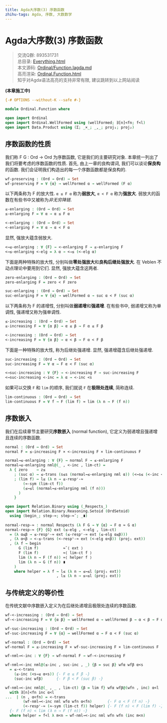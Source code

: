 ```yaml
---
title: Agda大序数(3) 序数函数
zhihu-tags: Agda, 序数, 大数数学
---
```


# Agda大序数(3) 序数函数

> 交流Q群: 893531731  
> 总目录: [Everything.html](https://choukh.github.io/agda-lvo/Everything.html)  
> 本文源码: [Ordinal/Function.lagda.md](https://github.com/choukh/agda-lvo/blob/main/src/Ordinal/Function.lagda.md)  
> 高亮渲染: [Ordinal.Function.html](https://choukh.github.io/agda-lvo/Ordinal.Function.html)  
> 知乎对Agda语法高亮的支持非常有限, 建议跳转到以上网站阅读  

**(本章施工中)**

```agda
{-# OPTIONS --without-K --safe #-}

module Ordinal.Function where

open import Ordinal
open import Ordinal.WellFormed using (wellFormed; ∃[n]<fn; f<l)
open import Data.Product using (Σ; _×_; _,_; proj₁; proj₂)
```

## 序数函数的性质

我们称 F G : Ord → Ord 为序数函数, 它是我们的主要研究对象. 本章统一列出了我们将要考虑的序数函数的性质. 首先, 由上一章的良构谓词, 我们可以谈论**保良构**的函数. 我们会证明我们构造出的每一个序数函数都是保良构的.

```agda
wf-preserving : (Ord → Ord) → Set
wf-preserving F = ∀ {α} → wellFormed α → wellFormed (F α)
```

以下两条称为 F 的放大性. `α ≤ F α` 称为**弱放大**, `α < F α` 称为**强放大**. 弱放大的函数在有些书中又被称为*非无穷降链*.

```agda
≤-enlarging : (Ord → Ord) → Set
≤-enlarging F = ∀ α → α ≤ F α

<-enlarging : (Ord → Ord) → Set
<-enlarging F = ∀ α → α < F α
```

显然, 强放大蕴含弱放大.

```agda
<→≤-enlarging : ∀ {F} → <-enlarging F → ≤-enlarging F
<→≤-enlarging <-elg = λ α → <⇒≤ (<-elg α)
```

下面是两种特殊的放大性, 分别叫做**零处强放大**和**良构后继处强放大**. 在 Veblen 不动点理论中要用到它们. 显然, 强放大蕴含这两者.

```agda
zero-enlarging : (Ord → Ord) → Set
zero-enlarging F = zero < F zero

suc-enlarging : (Ord → Ord) → Set
suc-enlarging F = ∀ {α} → wellFormed α → suc α < F (suc α)
```

以下两条称为 F 的递增性, 分别叫做**弱递增**和**强递增**. 在有些书中, 弱递增又称为单调性, 强递增又称为强单调性.

```agda
≤-increasing : (Ord → Ord) → Set
≤-increasing F = ∀ {α β} → α ≤ β → F α ≤ F β

<-increasing : (Ord → Ord) → Set
<-increasing F = ∀ {α β} → α < β → F α < F β
```

下面是一种特殊的放大性, 称为后继处强递增. 显然, 强递增蕴含后继处强递增.

```agda
suc-increasing : (Ord → Ord) → Set
suc-increasing F = ∀ α → F α < F (suc α)

<→suc-increasing : ∀ {F} → <-increasing F → suc-increasing F
<→suc-increasing <-inc = λ α → <-inc <s
```

如果可以交换 `F` 和 `lim` 的顺序, 我们就说 `F` 在**极限处连续**, 简称连续.

```agda
lim-continuous : (Ord → Ord) → Set
lim-continuous F = ∀ f → F (lim f) ≈ lim (λ n → F (f n))
```

## 序数嵌入

我们在后续章节主要研究**序数嵌入** (normal function), 它定义为弱递增且强递增且连续的序数函数.

```agda
normal : (Ord → Ord) → Set
normal F = ≤-increasing F × <-increasing F × lim-continuous F
```

```agda
normal→≤-enlarging : ∀ {F} → normal F → ≤-enlarging F
normal→≤-enlarging nml@(_ , <-inc , lim-ct) =
  λ { zero    → z≤
    ; (suc α) → ≤-trans (s≤s (normal→≤-enlarging nml α)) (<→s≤ (<-inc <s))
    ; (lim f) → l≤ (λ n → ≤-respʳ-≈
        (≈-sym (lim-ct f))
        (≤→≤l (normal→≤-enlarging nml (f n)))
      )
    }
```

```agda
open import Relation.Binary using (_Respects_)
open import Relation.Binary.Reasoning.Setoid (OrdSetoid)
  using (begin_; step-≈; step-≈˘; _∎)
  
normal-resp-≈ : normal Respects (λ F G → ∀ {α} → F α ≈ G α)
normal-resp-≈ {F} {G} ext (≤-elg , <-elg , lim-ct)
  = (λ α≤β → ≤-respˡ-≈ ext (≤-respʳ-≈ ext (≤-elg α≤β)))
  , (λ α<β → <-≤-trans (<-respˡ-≈ ext (<-elg α<β)) (proj₁ ext))
  , (λ f → begin
      G (lim f)           ≈˘⟨ ext ⟩
      F (lim f)           ≈⟨ lim-ct f ⟩
      lim (λ n → F (f n)) ≈⟨ helper f ⟩
      lim (λ n → G (f n)) ∎
    )
    where helper = λ f → l≤ (λ n → ≤→≤l (proj₁ ext))
                       , l≤ (λ n → ≤→≤l (proj₂ ext))
```

## 与传统定义的等价性

在传统文献中序数嵌入定义为在后继处递增且极限处连续的序数函数.

```agda
wf-<-increasing : (Ord → Ord) → Set
wf-<-increasing F = ∀ {α β} → wellFormed α → wellFormed β → α < β → F α < F β
```

```agda
wf-suc-increasing : (Ord → Ord) → Set
wf-suc-increasing F = ∀ {α} → wellFormed α → F α < F (suc α)
```

```agda
wf-normal : (Ord → Ord) → Set
wf-normal F = ≤-increasing F × wf-suc-increasing F × lim-continuous F
```

```agda
wf-nml→<-inc : ∀ {F} → wf-normal F → wf-<-increasing F

wf-nml→<-inc nml@(≤-inc , suc-inc , _) {β = suc β} wfα wfβ α<s
  = ≤-<-trans
    (≤-inc (<s→≤ α<s)) {- F α ≤ F β -}
    (suc-inc wfβ)      {- F β < F (suc β) -}

wf-nml→<-inc nml@(_ , _ , lim-ct) {β = lim f} wfα wfβ@(wfn , inc) α<l
  with ∃[n]<fn inc α<l
...  | (n , α<fn) = <-trans
        (wf-nml→<-inc nml wfα wfn α<fn)       {- F α < F (f n) -}
        (<-respʳ-≈ (≈-sym (lim-ct f)) helper) {- F (f n) < F (lim f) -}
  {- F (f n) < lim (λ n → F (f n)) -}
  where helper = f<l λ m<n → wf-nml→<-inc nml wfn wfn (inc m<n)
```
